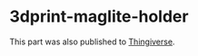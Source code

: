 # 3dprint-maglite-holder

This part was also published to
[Thingiverse](https://www.thingiverse.com/thing:5149645).
